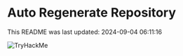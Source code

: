 # Auto Regenerate Repository

This README was last updated: 2024-09-04 06:11:16

 ![TryHackMe](https://tryhackme.com/badge/533634)